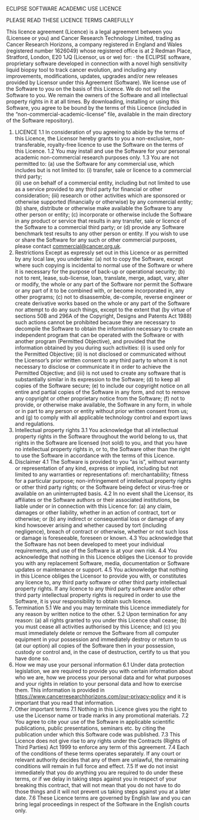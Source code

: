 ECLIPSE SOFTWARE ACADEMIC USE LICENCE

PLEASE READ THESE LICENCE TERMS CAREFULLY

This licence agreement (Licence) is a legal agreement between you (Licensee or you) and Cancer Research Technology Limited, trading as Cancer Research Horizons, a company registered in England and Wales (registered number 1626049) whose registered office is at 2 Redman Place, Stratford, London, E20 1JQ (Licensor, us or we) for:
·	the ECLIPSE software, proprietary software developed in connection with a novel high sensitivity liquid biopsy tool to track cancer evolution, and including any improvements, modifications, updates, upgrades and/or new releases provided by Licensor under this Agreement (Software).
We license use of the Software to you on the basis of this Licence. We do not sell the Software to you. We remain the owners of the Software and all intellectual property rights in it at all times. 
By downloading, installing or using this Software, you agree to be bound by the terms of this Licence (included in the “non-commercial-academic-license” file, available in the main directory of the Software repository). 
1.	LICENCE
1.1	In consideration of you agreeing to abide by the terms of this Licence, the Licensor hereby grants to you a non-exclusive, non-transferable, royalty-free licence to use the Software on the terms of this Licence.
1.2	You may install and use the Software for your personal academic non-commercial research purposes only. 
1.3	You are not permitted to: 
(a)	use the Software for any commercial use, which includes but is not limited to: 
(i)	transfer, sale or licence to a commercial third party;  
(ii)	use on behalf of a commercial entity, including but not limited to use as a service provided to any third party for financial or other consideration;
(iii)	research or other activities which are sponsored or otherwise supported (financially or otherwise) by any commercial entity; 
(b)	share, distribute or otherwise make available the Software to any other person or entity;
(c)	incorporate or otherwise include the Software in any product or service that results in any transfer, sale or licence of the Software to a commercial third party; or
(d)	provide any Software benchmark test results to any other person or entity.
If you wish to use or share the Software for any such or other commercial purposes, please contact commercial@cancer.org.uk. 
2.	Restrictions
Except as expressly set out in this Licence or as permitted by any local law, you undertake:
(a)	not to copy the Software, except where such copying is incidental to normal use of the Software or where it is necessary for the purpose of back-up or operational security;
(b)	not to rent, lease, sub-license, loan, translate, merge, adapt, vary, alter or modify, the whole or any part of the Software nor permit the Software or any part of it to be combined with, or become incorporated in, any other programs;
(c)	not to disassemble, de-compile, reverse engineer or create derivative works based on the whole or any part of the Software nor attempt to do any such things, except to the extent that (by virtue of sections 50B and 296A of the Copyright, Designs and Patents Act 1988) such actions cannot be prohibited because they are necessary to decompile the Software to obtain the information necessary to create an independent program that can be operated with the Software or with another program (Permitted Objective), and provided that the information obtained by you during such activities:
(i)	is used only for the Permitted Objective;
(ii)	is not disclosed or communicated without the Licensor’s prior written consent to any third party to whom it is not necessary to disclose or communicate it in order to achieve the Permitted Objective; and
(iii)	is not used to create any software that is substantially similar in its expression to the Software;
(d)	to keep all copies of the Software secure;
(e)	to include our copyright notice on all entire and partial copies of the Software in any form, and not to remove any copyright or other proprietary notice from the Software;
(f)	not to provide, or otherwise make available, the Software in any form, in whole or in part to any person or entity without prior written consent from us; and
(g)	to comply with all applicable technology control and export laws and regulations.
3.	Intellectual property rights
3.1	You acknowledge that all intellectual property rights in the Software throughout the world belong to us, that rights in the Software are licensed (not sold) to you, and that you have no intellectual property rights in, or to, the Software other than the right to use the Software in accordance with the terms of this Licence.
4.	Disclaimer
4.1	The Software is provided to you “as is”, without warranty or representation of any kind, express or implied, including but not limited to any warranties or representations of: merchantability; fitness for a particular purpose; non-infringement of intellectual property rights or other third party rights; or the Software being defect or virus-free or available on an uninterrupted basis. 
4.2	In no event shall the Licensor, its affiliates or the Software authors or their associated institutions, be liable under or in connection with this Licence for: 
(a)	any claim, damages or other liability, whether in an action of contract, tort or otherwise; or
(b)	any indirect or consequential loss or damage of any kind howsoever arising and whether caused by tort (including negligence), breach of contract or otherwise, whether or not such loss or damage is foreseeable, foreseen or known.
4.3	You acknowledge that the Software has not been developed to meet your individual requirements, and use of the Software is at your own risk.
4.4	You acknowledge that nothing in this Licence obliges the Licensor to provide you with any replacement Software, media, documentation or Software updates or maintenance or support. 
4.5	You acknowledge that nothing in this Licence obliges the Licensor to provide you with, or constitutes any licence to, any third party software or other third party intellectual property rights. If any licence to any third party software and/or other third party intellectual property rights is required in order to use the Software, it is your responsibility to obtain such licence.  
5.	Termination
5.1	We and you may terminate this Licence immediately for any reason by written notice to the other. 
5.2	Upon termination for any reason:
(a)	all rights granted to you under this Licence shall cease;
(b)	you must cease all activities authorised by this Licence; and
(c)	you must immediately delete or remove the Software from all computer equipment in your possession and immediately destroy or return to us (at our option) all copies of the Software then in your possession, custody or control and, in the case of destruction, certify to us that you have done so.
6.	How we may use your personal information 
6.1	Under data protection legislation, we are required to provide you with certain information about who we are, how we process your personal data and for what purposes and your rights in relation to your personal data and how to exercise them. This information is provided in https://www.cancerresearchhorizons.com/our-privacy-policy and it is important that you read that information.
7.	Other important terms
7.1	Nothing in this Licence gives you the right to use the Licensor name or trade marks in any promotional materials. 
7.2	You agree to cite your use of the Software in applicable scientific publications, public presentations, seminars etc. by citing the publication under which this Software code was published. 
7.3	This Licence does not give rise to any rights under the Contracts (Rights of Third Parties) Act 1999 to enforce any term of this agreement.
7.4	Each of the conditions of these terms operates separately. If any court or relevant authority decides that any of them are unlawful, the remaining conditions will remain in full force and effect.
7.5	If we do not insist immediately that you do anything you are required to do under these terms, or if we delay in taking steps against you in respect of your breaking this contract, that will not mean that you do not have to do those things and it will not prevent us taking steps against you at a later date.
7.6	These Licence terms are governed by English law and you can bring legal proceedings in respect of the Software in the English courts only. 

